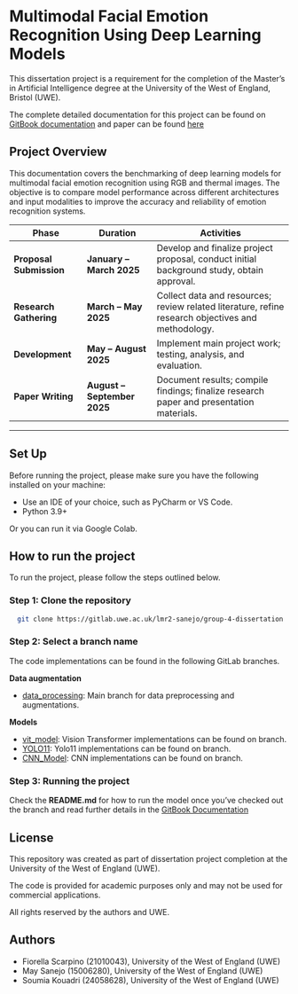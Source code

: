 
# Multimodal Facial Emotion Recognition Using Deep Learning Models
This dissertation project is a requirement for the completion of the Master’s in Artificial Intelligence degree at the University of the West of England, Bristol (UWE).

The complete detailed documentation for this project can be found on [GitBook documentation](https://university-of-the-west-england.gitbook.io/university-of-the-west-england-docs) and paper can be found [here](https://uwe-dissertation-paper.lovable.app/?utm_source=lovable-editor)

## Project Overview
This documentation covers the benchmarking of deep learning models for multimodal facial emotion recognition using RGB and thermal images. The objective is to compare model performance across different architectures and input modalities to improve the accuracy and reliability of emotion recognition systems.

| **Phase** | **Duration** | **Activities** |
|------------|---------------|----------------|
| **Proposal Submission** | **January – March 2025** | Develop and finalize project proposal, conduct initial background study, obtain approval. |
| **Research Gathering** | **March – May 2025** | Collect data and resources; review related literature, refine research objectives and methodology. |
| **Development** | **May – August 2025** | Implement main project work; testing, analysis, and evaluation. |
| **Paper Writing** | **August – September 2025** | Document results; compile findings; finalize research paper and presentation materials. |
---

## Set Up
Before running the project, please make sure you have the following installed on your machine:
- Use an IDE of your choice, such as PyCharm or VS Code.
- Python 3.9+

Or you can run it via Google Colab.

##  How to run the project
To run the project, please follow the steps outlined below.

### Step 1: Clone the repository
```bash
  git clone https://gitlab.uwe.ac.uk/lmr2-sanejo/group-4-dissertation
```

### Step 2: Select a branch name
The code implementations can be found in the following GitLab branches.

**Data augmentation**
- [data_processing](https://github.com/reicraftscodes/group-4-dissertation/tree/data_processing): Main branch for data preprocessing and augmentations.

**Models**
- [vit_model](https://github.com/reicraftscodes/group-4-dissertation/tree/feature4/vit_model): Vision Transformer implementations can be found on branch.
- [YOLO11](https://github.com/reicraftscodes/group-4-dissertation/tree/YOLO11): Yolo11 implementations can be found on branch.
- [CNN_Model](https://github.com/reicraftscodes/group-4-dissertation/tree/CNN_Model): CNN implementations can be found on branch.

### Step 3: Running the project
Check the **README.md** for how to run the model once you’ve checked out the branch and read further details in the [GitBook Documentation](https://university-of-the-west-england.gitbook.io/university-of-the-west-england-docs)


## License
This repository was created as part of dissertation project completion at the University of the West of England (UWE).

The code is provided for academic purposes only and may not be used for commercial applications. 

All rights reserved by the authors and UWE.

## Authors
- Fiorella Scarpino (21010043), University of the West of England (UWE)
- May Sanejo (15006280), University of the West of England (UWE)
- Soumia Kouadri (24058628), University of the West of England (UWE)


